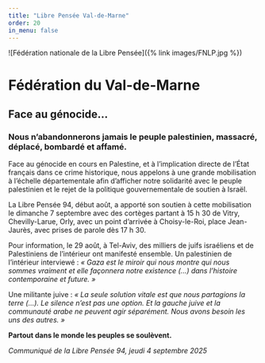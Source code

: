 ```yaml
---
title: "Libre Pensée Val-de-Marne"
order: 20
in_menu: false
---
```

![Fédération nationale de la Libre Pensée]({% link images/FNLP.jpg %})
# Fédération du Val-de-Marne
## Face au génocide…
### Nous n’abandonnerons jamais le peuple palestinien, massacré, déplacé, bombardé et affamé.

Face au génocide en cours en Palestine, et à l’implication directe de l’État français dans ce crime historique, nous appelons à une grande mobilisation à l’échelle départementale afin d’afficher notre solidarité avec le peuple palestinien et le rejet de la politique gouvernementale de soutien à Israël.

La Libre Pensée 94, début août, a apporté son soutien à cette mobilisation le dimanche 7 septembre avec des cortèges partant à 15 h 30 de Vitry, Chevilly-Larue, Orly, avec un point d’arrivée à Choisy-le-Roi, place Jean-Jaurès, avec prises de parole dès 17 h 30.

Pour information, le 29 août, à Tel-Aviv, des milliers de juifs israéliens et de Palestiniens de l’intérieur ont manifesté ensemble. Un palestinien de l’intérieur interviewé : _« Gaza est le miroir qui nous montre qui nous sommes vraiment et elle façonnera notre existence (…) dans l’histoire contemporaine et future. »_

Une militante juive : _« La seule solution vitale est que nous partagions la terre (…). Le silence n’est pas une option. Et la gauche juive et la communauté arabe ne peuvent agir séparément. Nous avons besoin les uns des autres. »_

**Partout dans le monde les peuples se soulèvent.**

_Communiqué de la Libre Pensée 94, jeudi 4 septembre 2025_
